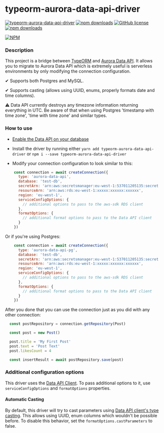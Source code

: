 # typeorm-aurora-data-api-driver

[![typeorm-aurora-data-api-driver](https://circleci.com/gh/ArsenyYankovsky/typeorm-aurora-data-api-driver.svg?style=shield)](https://app.circleci.com/pipelines/github/ArsenyYankovsky/typeorm-aurora-data-api-driver)
[![npm downloads](https://img.shields.io/npm/dw/typeorm-aurora-data-api-driver)](https://www.npmjs.com/package/typeorm-aurora-data-api-driver) 
[![GitHub license](https://img.shields.io/badge/license-MIT-blue.svg)](https://github.com/ArsenyYankovsky/typeorm-aurora-data-api-driver/blob/master/LICENSE)
[![npm downloads](https://img.shields.io/bundlephobia/minzip/typeorm-aurora-data-api-driver)](https://www.npmjs.com/package/typeorm-aurora-data-api-driver)


[![NPM](https://nodei.co/npm/typeorm-aurora-data-api-driver.png)](https://nodei.co/npm/typeorm-aurora-data-api-driver/)

### Description

This project is a bridge between [TypeORM](https://typeorm.io/#/) and [Aurora Data API](https://docs.aws.amazon.com/AmazonRDS/latest/AuroraUserGuide/data-api.html). It allows you to migrate to Aurora Data API which is extremely useful is serverless environments by only modifying the connection configuration. 

✔ Supports both Postgres and MySQL.

✔ Supports casting (allows using UUID, enums, properly formats date and time columns).

⚠ Data API currently destroys any timezone information returning everything in UTC. Be aware of that when using Postgres 'timestamp with time zone', 'time with time zone' and similar types.

### How to use

- [Enable the Data API on your database](https://docs.aws.amazon.com/AmazonRDS/latest/AuroraUserGuide/data-api.html)
- Install the driver by running either
`
yarn add typeorm-aurora-data-api-driver
`
or
`
npm i --save typeorm-aurora-data-api-driver
`

- Modify your connection configuration to look similar to this:

```js
    const connection = await createConnection({
      type: 'aurora-data-api',
      database: 'test-db',
      secretArn: 'arn:aws:secretsmanager:eu-west-1:537011205135:secret:xxxxxx/xxxxxx/xxxxxx',
      resourceArn: 'arn:aws:rds:eu-west-1:xxxxx:xxxxxx:xxxxxx',
      region: 'eu-west-1',
      serviceConfigOptions: {
        // additional options to pass to the aws-sdk RDS client
      },
      formatOptions: {
        // additional format options to pass to the Data API client
      }
    })
```

Or if you're using Postgres:


```js
    const connection = await createConnection({
      type: 'aurora-data-api-pg',
      database: 'test-db',
      secretArn: 'arn:aws:secretsmanager:eu-west-1:537011205135:secret:xxxxxx/xxxxxx/xxxxxx',
      resourceArn: 'arn:aws:rds:eu-west-1:xxxxx:xxxxxx:xxxxxx',
      region: 'eu-west-1',
      serviceConfigOptions: {
        // additional options to pass to the aws-sdk RDS client
      },
      formatOptions: {
        // additional format options to pass to the Data API client
      }
    })
```

After you done that you can use the connection just as you did with any other connection:

```js
  const postRepository = connection.getRepository(Post)

  const post = new Post()

  post.title = 'My First Post'
  post.text = 'Post Text'
  post.likesCount = 4

  const insertResult = await postRepository.save(post)
```


### Additional configuration options

This driver uses the [Data API Client](https://github.com/jeremydaly/data-api-client). To pass additional options to it, use `serviceConfigOptions` and `formatOptions` properties.

#### Automatic Casting

By default, this driver will try to cast parameters using [Data API client's type casting](https://github.com/jeremydaly/data-api-client#type-casting).
This allows using UUID, enum columns which wouldn't be possible before. To disable this behavior, set the `formatOptions.castParameters` to false.
